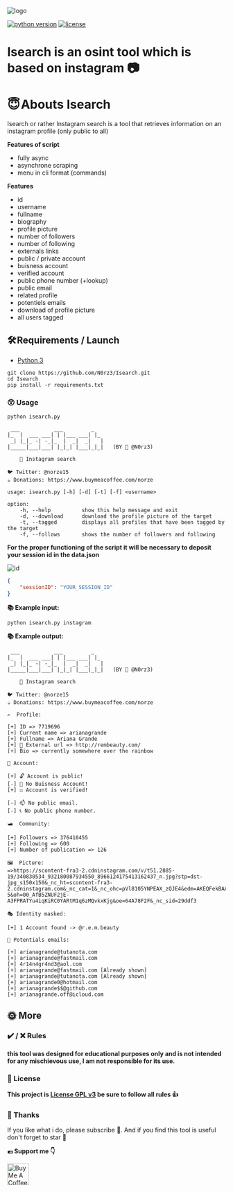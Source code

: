 ![logo](https://github.com/N0rz3/Isearch/assets/123885505/460a9ddf-9222-4e50-a627-3d0cfa0a7b58)

[![python version](https://img.shields.io/badge/Python-3.10%2B-brightgreen)](https://www.python.org/downloads/)
[![license](https://img.shields.io/badge/License-GNU-blue.svg)](https://www.gnu.org/licenses/gpl-3.0.fr.html)


# **Isearch is an osint tool which is based on instagram 📷**


# **😇 Abouts Isearch**

Isearch or rather Instagram search is a tool that retrieves information on an instagram profile (only public to all)

**Features of script**
 - fully async
 - asynchrone scraping 
 - menu in cli format (commands)

**Features**
 - id
 - username
 - fullname
 - biography
 - profile picture
 - number of followers
 - number of following
 - externals links
 - public / private account
 - buisness account
 - verified account
 - public phone number (+lookup)
 - public email
 - related profile
 - potentiels emails
 - download of profile picture
 - all users tagged


## **🛠️ Requirements / Launch**

- [Python 3](https://www.python.org/downloads/)

```
git clone https://github.com/N0rz3/Isearch.git
cd Isearch
pip install -r requirements.txt
```


### **😲 Usage**
```python isearch.py```
```
 ___           ___         _   
|_  |  ___ ___| | |___ ___| |_ 
 _| |_|_ -| -_|_  |  _|  _|   |
|_____|___|___| |_|_| |___|_|_|   (BY 🦊 @N0rz3)

    📸 Instagram search 
       
🐦 Twitter: @norze15
☕ Donations: https://www.buymeacoffee.com/norze

usage: isearch.py [-h] [-d] [-t] [-f] <username>

option:
    -h, --help          show this help message and exit
    -d, --download      download the profile picture of the target
    -t, --tagged        displays all profiles that have been tagged by the target
    -f, --follows       shows the number of followers and following
```

**For the proper functioning of the script it will be necessary to deposit your session id in the data.json**

![id](https://github.com/N0rz3/N0rz3/assets/123885505/68df7a56-82b7-4454-85dd-ffc504b33fca)

```json
{
    "sessionID": "YOUR_SESSION_ID"
}
```


**📚 Example input:**

```python isearch.py instagram```

**📚 Example output:**
```
 ___           ___         _   
|_  |  ___ ___| | |___ ___| |_
 _| |_|_ -| -_|_  |  _|  _|   |
|_____|___|___| |_|_| |___|_|_|   (BY 🦊 @N0rz3)

    📸 Instagram search

🐦 Twitter: @norze15
☕ Donations: https://www.buymeacoffee.com/norze

✍️  Profile:

[+] ID => 7719696
[+] Current name => arianagrande
[+] Fullname => Ariana Grande
[+] 👋 External url => http://rembeauty.com/
[+] Bio => currently somewhere over the rainbow

🦉 Account:

[+] 🔓 Account is public!
[-] 🐌 No Buisness Account!
[+] ☑ Account is verified!

[-] 📫 No public email.
[-] 📞 No public phone number.

🛥️  Community:

[+] Followers => 376410455
[+] Following => 600
[+] Number of publication => 126

🖼️  Picture:
=>https://scontent-fra3-2.cdninstagram.com/v/t51.2885-19/340830534_932180087934550_8966124175413162437_n.jpg?stp=dst-jpg_s150x150&_nc_ht=scontent-fra3-2.cdninstagram.com&_nc_cat=1&_nc_ohc=pVl8105YNPEAX_zQJE4&edm=AKEQFekBAAAA&ccb=7-5&oh=00_AfB5ZNUF2jE-A3FPRATYu4iqKiRC0YARtM1q6zMQvkxKjg&oe=64A78F2F&_nc_sid=29ddf3

🎭 Identity masked:

[+] 1 Account found -> @r.e.m.beauty

📮 Potentials emails:

[+] arianagrande@tutanota.com                    
[+] arianagrande@fastmail.com
[+] 4r14n4gr4nd3@aol.com
[+] arianagrande@fastmail.com [Already shown]
[+] arianagrande@tutanota.com [Already shown]
[+] arianagrande0@hotmail.com
[+] arianagrande$$@github.com
[+] arianagrande.off@icloud.com
```



## **🌞 More**


### **✔️ / ❌ Rules**

**this tool was designed for educational purposes only and is not intended for any mischievous use, I am not responsible for its use.**


### **📜 License**

**This project is [License GPL v3](https://www.gnu.org/licenses/gpl-3.0.fr.html) be sure to follow all rules 👍**


### **💖 Thanks**
If you like what i do, please subscribe 💖. And if you find this tool is useful don't forget to star 🌟

**💶 Support me 👇**

<a href="https://www.buymeacoffee.com/norze" target="_blank"><img src="https://cdn.buymeacoffee.com/buttons/v2/default-yellow.png" alt="Buy Me A Coffee" height="50" ></a>
